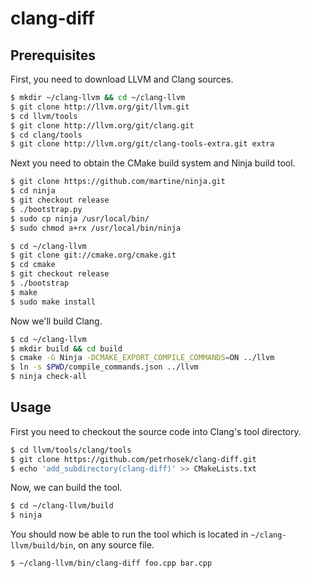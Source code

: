 # clang-diff

## Prerequisites

First, you need to download LLVM and Clang sources.

```bash
$ mkdir ~/clang-llvm && cd ~/clang-llvm
$ git clone http://llvm.org/git/llvm.git
$ cd llvm/tools
$ git clone http://llvm.org/git/clang.git
$ cd clang/tools
$ git clone http://llvm.org/git/clang-tools-extra.git extra
```

Next you need to obtain the CMake build system and Ninja build tool.

```bash
$ git clone https://github.com/martine/ninja.git
$ cd ninja
$ git checkout release
$ ./bootstrap.py
$ sudo cp ninja /usr/local/bin/
$ sudo chmod a+rx /usr/local/bin/ninja
```

```bash
$ cd ~/clang-llvm
$ git clone git://cmake.org/cmake.git
$ cd cmake
$ git checkout release
$ ./bootstrap
$ make
$ sudo make install
```

Now we'll build Clang.

```bash
$ cd ~/clang-llvm
$ mkdir build && cd build
$ cmake -G Ninja -DCMAKE_EXPORT_COMPILE_COMMANDS=ON ../llvm
$ ln -s $PWD/compile_commands.json ../llvm
$ ninja check-all
```

## Usage

First you need to checkout the source code into Clang's tool directory.

```bash
$ cd llvm/tools/clang/tools
$ git clone https://github.com/petrhosek/clang-diff.git
$ echo 'add_subdirectory(clang-diff)' >> CMakeLists.txt
```

Now, we can build the tool.

```bash
$ cd ~/clang-llvm/build
$ ninja
```

You should now be able to run the tool which is located in `~/clang-llvm/build/bin`, on any source file.

```bash
$ ~/clang-llvm/bin/clang-diff foo.cpp bar.cpp
```
